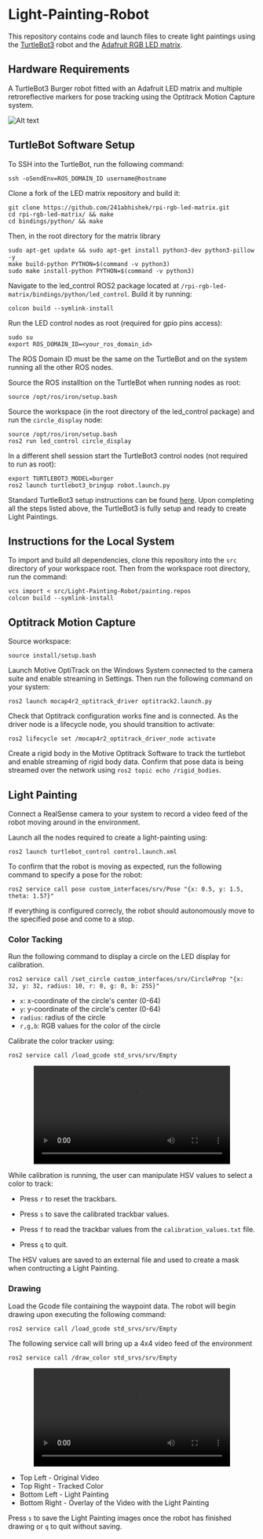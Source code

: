# Light-Painting-Robot
This repository contains code and launch files to create light paintings using the [TurtleBot3](https://emanual.robotis.com/docs/en/platform/turtlebot3/overview/) robot and the [Adafruit RGB
LED matrix](https://www.adafruit.com/product/5362?gad_source=1&gclid=CjwKCAjw48-vBhBbEiwAzqrZVL83M_J83a_YD0cCXvJ5pjJzY4Eyq7xs4qoPHL9Pc5ig7hY8ce5mwhoCA9MQAvD_BwE).

## Hardware Requirements
A TurtleBot3 Burger robot fitted with an Adafruit LED matrix and multiple retroreflective markers for pose tracking using the Optitrack Motion Capture system.

![Alt text](images/TurtleBot.JPG)

## TurtleBot Software Setup
To SSH into the TurtleBot, run the following command:
```
ssh -oSendEnv=ROS_DOMAIN_ID username@hostname
```
Clone a fork of the LED matrix repository and build it:
```
git clone https://github.com/241abhishek/rpi-rgb-led-matrix.git
cd rpi-rgb-led-matrix/ && make
cd bindings/python/ && make
```
Then, in the root directory for the matrix library
```
sudo apt-get update && sudo apt-get install python3-dev python3-pillow -y
make build-python PYTHON=$(command -v python3)
sudo make install-python PYTHON=$(command -v python3)
```
Navigate to the led_control ROS2 package located at `/rpi-rgb-led-matrix/bindings/python/led_control`. Build it by running:
```
colcon build --symlink-install
```
Run the LED control nodes as root (required for gpio pins access):
```
sudo su
export ROS_DOMAIN_ID=<your_ros_domain_id>
```
The ROS Domain ID must be the same on the TurtleBot and on the system running all the other ROS nodes.

Source the ROS installtion on the TurtleBot when running nodes as root:
```
source /opt/ros/iron/setup.bash
```
Source the workspace (in the root directory of the led_control package) and run the `circle_display` node:
```
source /opt/ros/iron/setup.bash
ros2 run led_control circle_display
```
In a different shell session start the TurtleBot3 control nodes (not required to run as root):
```
export TURTLEBOT3_MODEL=burger
ros2 launch turtlebot3_bringup robot.launch.py
```
Standard TurtleBot3 setup instructions can be found [here](https://emanual.robotis.com/docs/en/platform/turtlebot3/quick-start/).
Upon completing all the steps listed above, the TurtleBot3 is fully setup and ready to create Light Paintings.

## Instructions for the Local System
To import and build all dependencies, clone this repository into the `src` directory of your workspace root. Then from the workspace root directory, run the command:
```
vcs import < src/Light-Painting-Robot/painting.repos
colcon build --symlink-install
```
## Optitrack Motion Capture
Source workspace:
```
source install/setup.bash
```
Launch Motive OptiTrack on the Windows System connected to the camera suite and enable streaming in Settings. Then run the following command on your system:
```
ros2 launch mocap4r2_optitrack_driver optitrack2.launch.py
```
Check that Optitrack configuration works fine and is connected. As the driver node is a lifecycle node, you should transition to activate:
```
ros2 lifecycle set /mocap4r2_optitrack_driver_node activate
```
Create a rigid body in the Motive Optitrack Software to track the turtlebot and enable streaming of rigid body data. Confirm that pose data is being streamed over the network using 
`ros2 topic echo /rigid_bodies`.

## Light Painting

Connect a RealSense camera to your system to record a video feed of the robot moving around in the environment.

Launch all the nodes required to create a light-painting using:
```
ros2 launch turtlebot_control control.launch.xml
```
To confirm that the robot is moving as expected, run the following command to specify a pose for the robot:
```
ros2 service call pose custom_interfaces/srv/Pose "{x: 0.5, y: 1.5, theta: 1.57}"
```
If everything is configured correcly, the robot should autonomously move to the specified pose and come to a stop.

### Color Tacking

Run the following command to display a circle on the LED display for calibration.
```
ros2 service call /set_circle custom_interfaces/srv/CircleProp "{x: 32, y: 32, radius: 10, r: 0, g: 0, b: 255}"
```
- `x`: x-coordinate of the circle's center (0-64)
- `y`: y-coordinate of the circle's center (0-64)
- `radius`: radius of the circle
- `r,g,b`: RGB values for the color of the circle

Calibrate the color tracker using:
```
ros2 service call /load_gcode std_srvs/srv/Empty
```

<div align="center">
  <video src=https://private-user-images.githubusercontent.com/72541517/313359935-b081f62b-7d2a-400a-8e04-e08eb0fe8091.webm?jwt=eyJhbGciOiJIUzI1NiIsInR5cCI6IkpXVCJ9.eyJpc3MiOiJnaXRodWIuY29tIiwiYXVkIjoicmF3LmdpdGh1YnVzZXJjb250ZW50LmNvbSIsImtleSI6ImtleTUiLCJleHAiOjE3MTA1NDg4NjIsIm5iZiI6MTcxMDU0ODU2MiwicGF0aCI6Ii83MjU0MTUxNy8zMTMzNTk5MzUtYjA4MWY2MmItN2QyYS00MDBhLThlMDQtZTA4ZWIwZmU4MDkxLndlYm0_WC1BbXotQWxnb3JpdGhtPUFXUzQtSE1BQy1TSEEyNTYmWC1BbXotQ3JlZGVudGlhbD1BS0lBVkNPRFlMU0E1M1BRSzRaQSUyRjIwMjQwMzE2JTJGdXMtZWFzdC0xJTJGczMlMkZhd3M0X3JlcXVlc3QmWC1BbXotRGF0ZT0yMDI0MDMxNlQwMDIyNDJaJlgtQW16LUV4cGlyZXM9MzAwJlgtQW16LVNpZ25hdHVyZT03NTU3ODZhMWM2ZWU4Mjk1NTM0MWU3MGVmMzVlNzBiZjg4MmMyNmE5OTNjOWZiOTAxOTdhOWVlNTQwYWNiOWQ0JlgtQW16LVNpZ25lZEhlYWRlcnM9aG9zdCZhY3Rvcl9pZD0wJmtleV9pZD0wJnJlcG9faWQ9MCJ9.3vcmT_y3Nf3_q7bBxflx5Nmazj6GDksQgtxqcqxN_gM width="400" />
</div>

While calibration is running, the user can manipulate HSV values to select a color to track:

- Press `r` to reset the trackbars.

- Press `s` to save the calibrated trackbar values.

- Press `f` to read the trackbar values from the `calibration_values.txt` file.

- Press `q` to quit.

The HSV values are saved to an external file and used to create a mask when contructing a Light Painting. 

### Drawing

Load the Gcode file containing the waypoint data. The robot will begin drawing upon executing the following command:
```
ros2 service call /load_gcode std_srvs/srv/Empty
```

The following service call will bring up a 4x4 video feed of the environment
```
ros2 service call /draw_color std_srvs/srv/Empty
```

<div align="center">
  <video src=https://private-user-images.githubusercontent.com/72541517/313359979-c9cfcd82-1eb0-44e8-b9ea-1bec65679fe7.webm?jwt=eyJhbGciOiJIUzI1NiIsInR5cCI6IkpXVCJ9.eyJpc3MiOiJnaXRodWIuY29tIiwiYXVkIjoicmF3LmdpdGh1YnVzZXJjb250ZW50LmNvbSIsImtleSI6ImtleTUiLCJleHAiOjE3MTA1NDg5MTcsIm5iZiI6MTcxMDU0ODYxNywicGF0aCI6Ii83MjU0MTUxNy8zMTMzNTk5NzktYzljZmNkODItMWViMC00NGU4LWI5ZWEtMWJlYzY1Njc5ZmU3LndlYm0_WC1BbXotQWxnb3JpdGhtPUFXUzQtSE1BQy1TSEEyNTYmWC1BbXotQ3JlZGVudGlhbD1BS0lBVkNPRFlMU0E1M1BRSzRaQSUyRjIwMjQwMzE2JTJGdXMtZWFzdC0xJTJGczMlMkZhd3M0X3JlcXVlc3QmWC1BbXotRGF0ZT0yMDI0MDMxNlQwMDIzMzdaJlgtQW16LUV4cGlyZXM9MzAwJlgtQW16LVNpZ25hdHVyZT0wMGQyYTFjOTY0YTcwYTEyODMyYzlhNDgzYzkzZGI2ZmVjYWJiNjU2YTMyOWEyMTkyNzYwMmEzZTNlNjY0ZWRlJlgtQW16LVNpZ25lZEhlYWRlcnM9aG9zdCZhY3Rvcl9pZD0wJmtleV9pZD0wJnJlcG9faWQ9MCJ9.VIsJIz-sEj1of9qq8kJCkQLWtN7wkO-L2_6DlOXc2QU width="400" />
</div>

- Top Left - Original Video
- Top Right - Tracked Color
- Bottom Left - Light Painting
- Bottom Right - Overlay of the Video with the Light Painting 

Press `s` to save the Light Painting images once the robot has finished drawing or `q` to quit without saving.